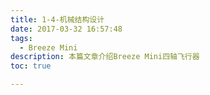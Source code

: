 ```yaml
---
title: 1-4-机械结构设计
date: 2017-03-32 16:57:48
tags:
  - Breeze Mini
description: 本篇文章介绍Breeze Mini四轴飞行器
toc: true

---
```


